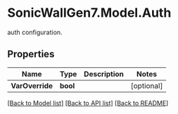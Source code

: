 # SonicWallGen7.Model.Auth
auth configuration.

## Properties

Name | Type | Description | Notes
------------ | ------------- | ------------- | -------------
**VarOverride** | **bool** |  | [optional] 

[[Back to Model list]](../README.md#documentation-for-models) [[Back to API list]](../README.md#documentation-for-api-endpoints) [[Back to README]](../README.md)

